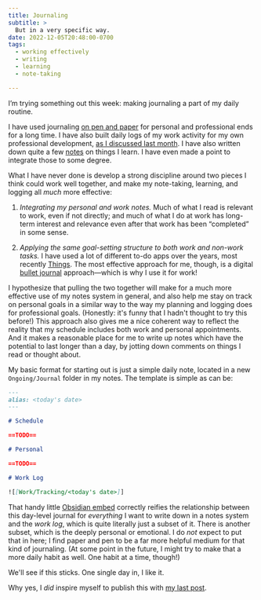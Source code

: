 ```yaml
---
title: Journaling
subtitle: >
  But in a very specific way.
date: 2022-12-05T20:48:00-0700
tags:
  - working effectively
  - writing
  - learning
  - note-taking

---
```


I’m trying something out this week: making journaling a part of my daily routine.

I have used journaling [on pen and paper][stationery] for personal and professional ends for a long time. I have also built daily logs of my work activity for my own professional development, [as I discussed last month][log]. I have also written down quite a few [notes][obsidian] on things I learn. I have even made a point to integrate those to some degree.

[stationery]: https://v5.chriskrycho.com/journal/stationery/
[log]: https://v5.chriskrycho.com/journal/writing-down-what-i-do-in-obsidian/
[obsidian]: https://v5.chriskrycho.com/journal/obsidian/

What I have never done is develop a strong discipline around two pieces I think could work well together, and make my note-taking, learning, and logging all *much* more effective:

1. *Integrating my personal and work notes.* Much of what I read is relevant to work, even if not directly; and much of what I do at work has long-term interest and relevance even after that work has been “completed” in some sense.

2. *Applying the same goal-setting structure to both work and non-work tasks.* I have used a lot of different to-do apps over the years, most recently [Things][things]. The most effective approach for me, though, is a digital [bullet journal][bullet] approach—which is why I use it for work!

[things]: https://culturedcode.com/things/
[bullet]: https://v4.chriskrycho.com/2019/stealing-a-page-from-bullet-journals.html

I hypothesize that pulling the two together will make for a much more effective use of my notes system in general, and also help me stay on track on personal goals in a similar way to the way my planning and logging does for professional goals. (Honestly: it's funny that I hadn't thought to try this before!) This approach also gives me a nice coherent way to reflect the reality that my schedule includes both work and personal appointments. And it makes a reasonable place for me to write up notes which have the potential to last longer than a day, by jotting down comments on things I read or thought about.

My basic format for starting out is just a simple daily note, located in a new `Ongoing/Journal` folder in my notes. The template is simple as can be:

```markdown
---
alias: <today's date>
---

# Schedule

==TODO==

# Personal

==TODO==

# Work Log

![[Work/Tracking/<today's date>]]
```

That handy little [Obsidian embed][embed] correctly reifies the relationship between this day-level journal for *everything* I want to write down in a notes system and the *work log*, which is quite literally just a subset of it. There is another subset, which is the deeply personal or emotional. I do *not* expect to put that in here; I find paper and pen to be a far more helpful medium for that kind of journaling. (At some point in the future, I might try to make that a more daily habit as well. One habit at a time, though!)

[embed]: https://help.obsidian.md/How+to/Link+to+blocks

We'll see if this sticks. One single day in, I like it.

<aside>

Why yes, I *did* inspire myself to publish this with [my last post][cook].

[cook]: https://v5.chriskrycho.com/journal/john-cook-and-brief-notes/

</aside>
